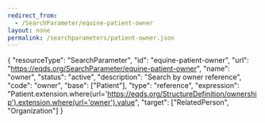 ```yaml
---
redirect_from:
  - /SearchParameter/equine-patient-owner
layout: none
permalink: /searchparameters/patient-owner.json
---
```

{
  "resourceType": "SearchParameter",
  "id": "equine-patient-owner",
  "url": "https://eqds.org/SearchParameter/equine-patient-owner",
  "name": "owner",
  "status": "active",
  "description": "Search by owner reference",
  "code": "owner",
  "base": ["Patient"],
  "type": "reference",
  "expression": "Patient.extension.where(url='https://eqds.org/StructureDefinition/ownership').extension.where(url='owner').value",
  "target": ["RelatedPerson", "Organization"]
}